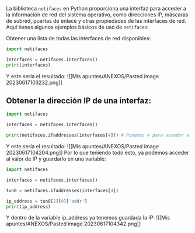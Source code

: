 La biblioteca `netifaces` en Python proporciona una interfaz para acceder a la información de red del sistema operativo, como direcciones IP, máscaras de subred, puertas de enlace y otras propiedades de las interfaces de red. Aquí tienes algunos ejemplos básicos de uso de `netifaces`:

Obtener una lista de todas las interfaces de red disponibles:

```python
import netifaces

interfaces = netifaces.interfaces()
print(interfaces)
```
Y este sería el resultado:
![[Mis apuntes/ANEXOS/Pasted image 20230617103232.png]]
## Obtener la dirección IP de una interfaz:

```python
import netifaces

interfaces = netifaces.interfaces()

print(netifaces.ifaddresses(interfaces[4])) # Ponemos 4 para acceder a la interfaz tun0 que está en posición 4 dentro de la lista.
```
Y este sería el resultado:
![[Mis apuntes/ANEXOS/Pasted image 20230617104204.png]]
Por lo que teniendo todo esto, ya podemos acceder al valor de IP y guardarlo en una variable:
```python
import netifaces

interfaces = netifaces.interfaces()

tun0 = netifaces.ifaddresses(interfaces[4])

ip_address = tun0[2][0]['addr']
print(ip_address)
```
Y dentro de la variable ip_address ya tenemos guardada la IP:
![[Mis apuntes/ANEXOS/Pasted image 20230617104342.png]]
